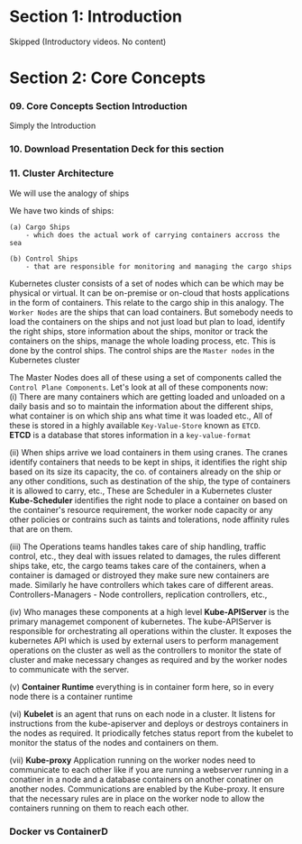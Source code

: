 # Section 1: Introduction

Skipped (Introductory videos. No content)

# Section 2: Core Concepts

### 09. Core Concepts Section Introduction

Simply the Introduction

### 10. Download Presentation Deck for this section

### 11. Cluster Architecture

We will use the analogy of ships

We have two kinds of ships:

    (a) Cargo Ships 
        - which does the actual work of carrying containers accross the sea

    (b) Control Ships 
        - that are responsible for monitoring and managing the cargo ships

Kubernetes cluster consists of a set of nodes which can be which may be physical or virtual. It can be on-premise or on-cloud that hosts applications in the form of containers. This relate to the cargo ship in this analogy.
The `Worker Nodes` are the ships that can load containers.
But somebody needs to load the containers on the ships and not just load but plan to load, identify the right ships, store information about the ships, monitor or track the containers on the ships, manage the whole loading process, etc. This is done by the control ships. The control ships are the `Master nodes` in the Kubernetes cluster

The Master Nodes does all of these using a set of components called the `Control Plane Components`. Let's look at all of these components now: \
(i) There are many containers which are getting loaded and unloaded on a daily basis and so to maintain the information about the different ships, what container is on which ship ans what time it was loaded etc., 
All of these is stored in a highly available `Key-Value-Store` known as `ETCD`. \
**ETCD** is a database that stores information in a `key-value-format`

(ii) When ships arrive we load containers in them using cranes. The cranes identify containers that needs to be kept in ships, it identifies the right ship based on its size its capacity, the co. of containers already on the ship or any other conditions, such as destination of the ship, the type of containers it is allowed to carry, etc., These are Scheduler in a Kubernetes cluster \
**Kube-Scheduler** identifies the right node to place a container on based on the container's resource requirement, the worker node capacity or any other policies or contrains such as taints and tolerations, node affinity rules that are on them. 

(iii) The Operations teams handles takes care of ship handling, traffic control, etc., they deal with issues related to damages, the rules different ships take, etc, the cargo teams takes care of the containers, when a container is damaged or distroyed they make sure new containers are made. Similarly he have controllers which takes care of different areas.
Controllers-Managers - Node controllers, replication controllers, etc.,

(iv) Who manages these components at a high level
**Kube-APIServer** is the primary managemet component of kubernetes. The kube-APIServer is responsible for orchestrating all operations within the cluster. It exposes the kubernetes API which is used by external users to perform management operations on the cluster as well as the controllers to monitor the state of cluster and make necessary changes as required and by the worker nodes to communicate with the server. 

(v) **Container Runtime** everything is in container form here, so in every node there is a container runtime

(vi) **Kubelet** is an agent that runs on each node in a cluster. It listens for instructions from the kube-apiserver and deploys or destroys containers in the nodes as required. It priodically fetches status report from the kubelet to monitor the status of the nodes and containers on them. 

(vii) **Kube-proxy** Application running on the worker nodes need to communicate to each other like if you are running a webserver running in a conatiner in a node and a database containers on another conatiner on another nodes. Communications are enabled by the Kube-proxy. It ensure that the necessary rules are in place on the worker node to allow the containers running on them to reach each other.

### Docker vs ContainerD






